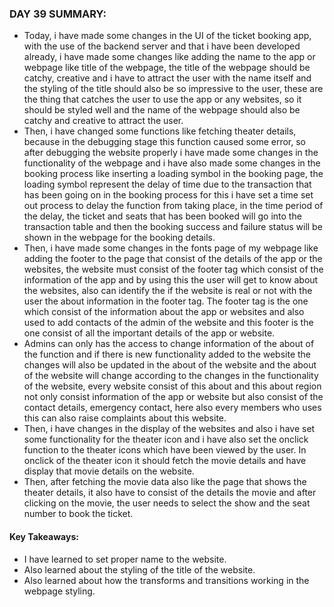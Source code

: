 ### DAY 39 SUMMARY:
- Today, i have made some changes in the UI of the ticket booking app, with the use of the backend server and that i have been developed already, i have made some changes like adding the name to the app or webpage like title of the webpage, the title of the webpage should be catchy, creative and i have to attract the user with the name itself and the styling of the title should also be so impressive to the user, these are the thing that catches the user to use the app or any websites, so it should be styled well and the name of the webpage should also be catchy and creative to attract the user. 
- Then, i have changed some functions like fetching theater details, because in the debugging stage this function caused some error, so after debugging the website properly i have made some changes in the functionality of the webpage and i have also made some changes in the booking process like inserting a loading symbol in the booking page, the loading symbol represent the delay of time due to the transaction that has been going on in the booking process for this i have set a time set out process to delay the function from taking place, in the time period of the delay, the ticket and seats that has been booked will go into the transaction table and then the booking success and failure status will be shown in the webpage for the booking details.
- Then, i have made some changes in the fonts page of my webpage like adding the footer to the page that consist of the details of the app or the websites, the website must consist of the footer tag which consist of the information of the app and by using this the user will get to know about the websites, also can identify the if the website is real or not with the user the about information in the footer tag. The footer tag is the one which consist of the information about the app or websites and also used to add contacts of the admin of the website and this footer is the one consist of all the important details of the app or website.   
- Admins can only has the access to change information of the about of the function and if there is new functionality added to the website the changes will also be updated in the about of the website and the about of the website will change according to the changes in the functionality of the website, every website consist of this about and this about region not only consist information of the app or website but also consist of the contact details, emergency contact, here also every members who uses this can also raise complaints about this website. 
- Then, i have changes in the display of the websites and also i have set some functionality for the theater icon and i have also set the onclick function to the theater icons which have been viewed by the user. In onclick of the theater icon it should fetch the movie details and have display that movie details on the website.
- Then, after fetching the movie data also like the page that shows the theater details, it also have to consist of the details the movie and after clicking on the movie, the user needs to select the show and the seat number to book the ticket.

#### Key Takeaways:
- I have learned to set proper name to the website. 
- Also learned about the styling of the title of the website.
- Also learned about how the transforms and transitions working in the webpage styling.
